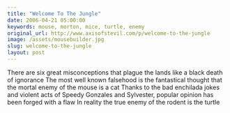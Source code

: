 ```yaml
---
title: "Welcome To The Jungle"
date: 2006-04-21 05:00:00
keywords: mouse, morton, mice, turtle, enemy
original_url: http://www.axisofstevil.com/p/welcome-to-the-jungle
image: /assets/mousebuilder.jpg
slug: welcome-to-the-jungle
layout: post
---
```


There are six great misconceptions that plague the lands like a black death of ignorance The most well known falsehood is the fantastical thought that the mortal enemy of the mouse is a cat  Thanks to the bad enchilada jokes and violent acts of Speedy Gonzales and Sylvester, popular opinion has been forged with a flaw In reality the true enemy of the rodent is the turtle

